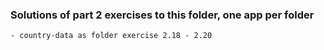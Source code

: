 ### Solutions of part 2 exercises to this folder, one app per folder
    - country-data as folder exercise 2.18 - 2.20